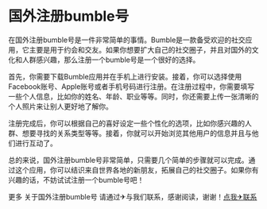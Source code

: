 # 国外注册bumble号

在国外注册bumble号是一件非常简单的事情。Bumble是一款备受欢迎的社交应用，它主要是用于约会和交友。如果你想要扩大自己的社交圈子，并且对国外的文化和人群感兴趣，那么注册一个bumble号是一个很好的选择。

首先，你需要下载Bumble应用并在手机上进行安装。接着，你可以选择使用Facebook账号、Apple账号或者手机号码进行注册。在注册过程中，你需要填写一些个人信息，比如你的姓名、年龄、职业等等。同时，你还需要上传一张清晰的个人照片来让别人更好地了解你。

注册完成后，你可以根据自己的喜好设定一些个性化的选项，比如你感兴趣的人群、想要寻找的关系类型等等。接着，你就可以开始浏览其他用户的信息并且与他们进行互动了。

总的来说，国外注册bumble号非常简单，只需要几个简单的步骤就可以完成。通过这个应用，你可以结识来自世界各地的新朋友，拓展自己的社交圈子。如果你有兴趣的话，不妨试试注册一个bumble号吧！

更多 关于国外注册bumble号 请通过✈与我们联系，感谢阅读，谢谢！[点我✈联系](https://1.k02.cc)